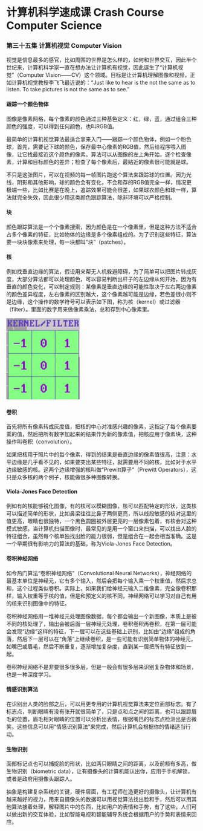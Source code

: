 # 计算机科学速成课 Crash Course Computer Science

### 第三十五集 计算机视觉 Computer Vision

视觉是信息最多的感官，比如周围的世界是怎么样的，如何和世界交互，因此半个世纪来，计算机科学家一直在想办法让计算机有视觉，因此诞生了“计算机视觉”（Computer Vision——CV）这个领域。目标是让计算机理解图像和视频，正如计算机视觉教授李飞飞最近说的：“Just like to hear is the not the same as to listen. To take pictures is not the same as to see.”

#### 跟踪一个颜色物体

图像是像素网格，每个像素的颜色通过三种基色定义：红，绿，蓝，通过组合三种颜色的强度，可以得到任何颜色，也叫RGB值。

最简单的计算机视觉算法最适合拿来入门——跟踪一个颜色物体，例如一个粉色球，首先，需要记下球的颜色，保存最中心像素的RGB值，然后给程序喂入图像，让它找最接近这个颜色的像素。算法可以从图像的左上角开始，逐个检查像素，计算和目标颜色的差异；检查了每个像素后，最贴近的像素很可能就是球。

不只是这张图片，可以在视频的每一帧图片跑这个算法来跟踪球的位置。因为光线，阴影和其他影响，球的颜色会有变化，不会和存的RGB值完全一样，情况更极端一些，比如比赛是在晚上，追踪效果可能会很差，如果球衣颜色和球一样，算法就完全失效，因此很少用这类颜色跟踪算法，除非环境可以严格控制。

#### 块

颜色跟踪算法是一个个像素搜索，因为颜色是在一个像素里，但是这种方法不适合占多个像素的特征，比如物体的边缘是多个像素组成的。为了识别这些特征，算法要一块块像素来处理，每一块都叫“块”（patches）。

#### 核

例如找垂直边缘的算法，假设用来帮无人机躲避障碍，为了简单可以把图片转成灰度，大部分算法都可以处理颜色，可以容易判断出杆子的左边缘从何开始，因为有垂直的颜色变化，可以制定规则：某像素是垂直边缘的可能性取决于左右两边像素的颜色差异程度，左右像素的区别越大，这个像素越可能是边缘，若色差很小则不是边缘，这个操作的数学符号可以表示如下图，称为核（kernel）或过滤器（filter）。里面的数字用来做像素乘法，总和存到中心像素里。

![image-20200311210005910](.\image\image-20200311210005910.png)

#### 卷积

首先将所有像素转成灰度值，把核的中心对准感兴趣的像素，这指定了每个像素要乘的值，然后把所有数字加起来的结果作为新的像素值，把核应用于像素块，这种操作叫卷积（convolution）。

如果把核用于照片中的每个像素，得到的结果是垂直边缘的像素值很高，注意：水平边缘是几乎看不见的，如果要突出某些特征，就需要用不同的核，比如对于水平边缘敏感的核。这两个边缘增强的核叫做“Prewitt算子”（Prewitt Operators），这只是众多核的两个例子，核能做很多种图像转换。

#### Viola-Jones Face Detection

例如有的核能够锐化图像，有的核可以模糊图像，核可以匹配特定的形状，这类核可以描述简单的形状，比如鼻梁往往比鼻子两侧更亮，所以线段敏感的核对这里的值更高，眼睛也很独特，一个黑色圆圈被外层更亮的一层像素包着，有核会对这种模式敏感。当计算机扫描图像时，最常见的是用一个窗口来扫描，可以找出人脸的特征组合，虽然每个核单独找出脸的能力很弱，但是组合在一起会相当准确。这是一个早期很有影响力的算法的基础，称为Viola-Jones Face Detection。

#### 卷积神经网络

如今热门算法“卷积神经网络”（Convolutional Neural Networks），神经网络的最基本单位是神经元，它有多个输入，然后会把每个输入乘一个权重值，然后求总和，这个过程类似卷积。实际上，如果我们给神经元输入二维像素，完全像卷积那样，输入权重等于核的值，但是和预定义的核不同，神经网络可以学习对自己有用的核来识别图像中的特征。

卷积神经网络用一堆神经元处理图像数据，每个都会输出一个新图像，本质上是被不同的核处理了，输出会被后面一层神经元处理，卷积卷积再卷积，在第一层可能会发现“边缘”这样的特征，下一层可以在这些基础上识别，比如由“边缘”组成的角落，然后下一层可以在“角落”上继续卷积，是一些可能有识别简单物体的神经元，如嘴巴或眉毛，然后不断重复，逐渐增加复杂度，直到某一层把所有特征放到一起。

卷积神经网络不是非要很多很多层，但是一般会有很多层来识别复杂物体和场景，也是一种深度学习。

#### 情感识别算法

在识别出人类的脸部之后，可以用更专用的计算机视觉算法来定位面部标志。有了标志点，判断眼睛有没有张开就很简单了，只是点和点之间的距离，也可以跟踪眉毛的位置，眉毛相对眼睛的位置可以分析出表情，根据嘴巴的标志点检测出是否微笑。这些信息可以用“情感识别算法”来完成，然后计算机会根据你的情绪适当行动。

#### 生物识别

面部标记点也可以捕捉脸的形状，比如两只眼睛之间的距离，以及前额有多高，做生物识别（biometric data），让有摄像头的计算机能认出你，应用于手机解锁，或者是政府用摄像头跟踪人。

抽象是构建复杂系统的关键，硬件层面，有工程师在造更好的摄像头，让计算机有越来越好的视力，用来自摄像头的数据可以用视觉算法找出脸和手，然后可以用其他算法接着处理，解释图片中的东西，比如用户的表情和手势，有了这些，人们可以做出新的交互体验，比如智能电视和智能辅导系统会根据用户的手势和表情来回应。